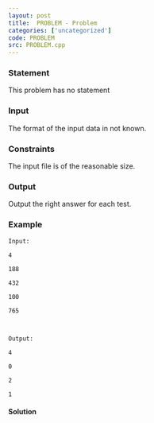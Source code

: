 ```yaml
---
layout: post
title:  PROBLEM - Problem
categories: ['uncategorized']
code: PROBLEM
src: PROBLEM.cpp
---
```


### **Statement**

This problem has no statement

### Input

The format of the input data in not known.

### Constraints

The input file is of the reasonable size.

### Output

Output the right answer for each test.

### Example

    
    
    Input:
    4
    188
    432
    100
    765
    
    Output:
    4
    0
    2
    1
    
    



#### **Solution**



